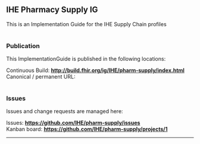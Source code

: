 IHE Pharmacy Supply IG
---
This is an Implementation Guide for the IHE Supply Chain profiles
<br> </br>
###
### Publication
This ImplementationGuide is published in the following locations:

Continuous Build: __http://build.fhir.org/ig/IHE/pharm-supply/index.html__  
Canonical / permanent URL: 
<br> </br>

### Issues
Issues and change requests are managed here:  

Issues:  __https://github.com/IHE/pharm-supply/issues__  
Kanban board:  __https://github.com/IHE/pharm-supply/projects/1__  

---
